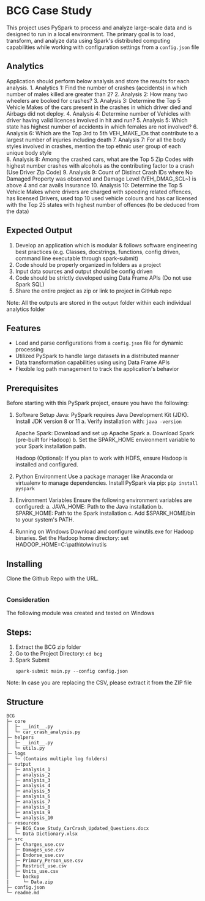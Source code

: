 # BCG Case Study
This project uses PySpark to process and analyze large-scale data and is designed to run in a local environment. The primary goal is to load, transform, and analyze data using Spark's distributed computing capabilities while working with configuration settings from a `config.json` file

## Analytics
Application should perform below analysis and store the results for each analysis.
    1.	Analytics 1: Find the number of crashes (accidents) in which number of males killed are greater than 2?
    2.	Analysis 2: How many two wheelers are booked for crashes? 
    3.	Analysis 3: Determine the Top 5 Vehicle Makes of the cars present in the crashes in which driver died and Airbags did not deploy.
    4.	Analysis 4: Determine number of Vehicles with driver having valid licences involved in hit and run? 
    5.	Analysis 5: Which state has highest number of accidents in which females are not involved? 
    6.	Analysis 6: Which are the Top 3rd to 5th VEH_MAKE_IDs that contribute to a largest number of injuries including death
    7.	Analysis 7: For all the body styles involved in crashes, mention the top ethnic user group of each unique body style  
    8.	Analysis 8: Among the crashed cars, what are the Top 5 Zip Codes with highest number crashes with alcohols as the contributing factor to a crash (Use Driver Zip Code)
    9.	Analysis 9: Count of Distinct Crash IDs where No Damaged Property was observed and Damage Level (VEH_DMAG_SCL~) is above 4 and car avails Insurance
    10.	Analysis 10: Determine the Top 5 Vehicle Makes where drivers are charged with speeding related offences, has licensed Drivers, used top 10 used vehicle colours and has car licensed with the Top 25 states with highest number of offences (to be deduced from the data)

## Expected Output
1.	Develop an application which is modular & follows software engineering best practices (e.g. Classes, docstrings, functions, config driven, command line executable through spark-submit)
2.	Code should be properly organized in folders as a project
3.	Input data sources and output should be config driven
4.	Code should be strictly developed using Data Frame APIs (Do not use Spark SQL)
5.	Share the entire project as zip or link to project in GitHub repo

Note: All the outputs are stored in the `output` folder within each individual analytics folder

## Features
- Load and parse configurations from a `config.json` file for dynamic processing
- Utilized PySpark to handle large datasets in a distributed manner
- Data transformation capabilities using using Data Frame APIs
- Flexible log path management to track the application's behavior

## Prerequisites
Before starting with this PySpark project, ensure you have the following:
1. Software Setup
    Java: PySpark requires Java Development Kit (JDK). Install JDK version 8 or 11
        a. Verify installation with:
            ```java -version```

    Apache Spark: Download and set up Apache Spark
        a. Download Spark (pre-built for Hadoop)
        b. Set the SPARK_HOME environment variable to your Spark installation path.

   Hadoop (Optional): If you plan to work with HDFS, ensure Hadoop is installed and configured.
2. Python Environment
    Use a package manager like Anaconda or virtualenv to manage dependencies.
    Install PySpark via pip:
       ```pip install pyspark```
3. Environment Variables
    Ensure the following environment variables are configured:
        a. JAVA_HOME: Path to the Java installation
        b. SPARK_HOME: Path to the Spark installation
        c. Add $SPARK_HOME/bin to your system's PATH.
4. Running on Windows
    Download and configure winutils.exe for Hadoop binaries.
    Set the Hadoop home directory:
        set HADOOP_HOME=C:\path\to\winutils

## Installing

Clone the Github Repo with the URL.
```
```

### Consideration
The following module was created and tested on Windows

## Steps:
1. Extract the BCG zip folder
2. Go to the Project Directory: `cd bcg`
3. Spark Submit
   ```
   spark-submit main.py --config config.json 
   ```
Note: In case you are replacing the CSV, please extract it from the ZIP file

## Structure
```
BCG
├─ core
│  ├─ __init__.py
│  └─ car_crash_analysis.py
├─ helpers
│  ├─ __init__.py
│  └─ utils.py
├─ logs
│  └─ (Contains multiple log folders)
├─ output
│  ├─ analysis_1
│  ├─ analysis_2
│  ├─ analysis_3
│  ├─ analysis_4
│  ├─ analysis_5
│  ├─ analysis_6
│  ├─ analysis_7
│  ├─ analysis_8
│  ├─ analysis_9
│  └─ analysis_10
├─ resources
│  ├─ BCG_Case_Study_CarCrash_Updated_Questions.docx
│  └─ Data Dictionary.xlsx
├─ src
│  ├─ Charges_use.csv
│  ├─ Damages_use.csv
│  ├─ Endorse_use.csv
│  ├─ Primary_Person_use.csv
│  ├─ Restrict_use.csv
│  ├─ Units_use.csv
│  └─ backup
|     └─ Data.zip   
├─ config.json
└─ readme.md
```

